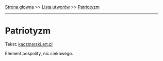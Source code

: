 [Strona głowna](../index.md) >> [Lista utworów](../list.md) >> [Patriotyzm](405.md)

---

# Patriotyzm

Tekst: [kaczmarski.art.pl](https://www.kaczmarski.art.pl/tworczosc/wiersze/patriotyzm/)

Element pospolity, nic ciekawego.